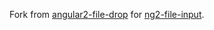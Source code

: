 Fork from <a href="https://github.com/jellyjs/angular2-file-drop">angular2-file-drop</a> for <a href="https://github.com/bergben/ng2-file-input">ng2-file-input</a>. 
